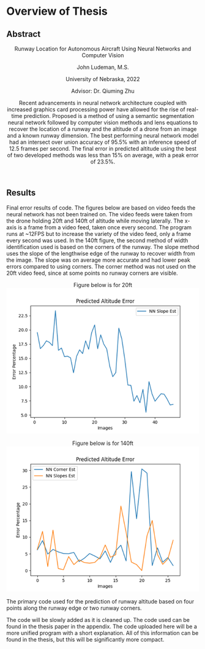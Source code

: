 
# Overview of Thesis

## Abstract
<center>

Runway Location for Autonomous Aircraft Using Neural Networks and Computer Vision

John Ludeman, M.S.

University of Nebraska, 2022

Advisor: Dr. Qiuming Zhu



Recent advancements in neural network architecture coupled with increased graphics card processing power have allowed for the rise of real-time prediction. Proposed is a method of using a semantic segmentation neural network followed by computer vision methods and lens equations to recover the location of a runway and the altitude of a drone from an image and a known runway dimension. The best performing neural network model had an intersect over union accuracy of 95.5% with an inference speed of 12.5 frames per second. The final error in predicted altitude using the best of two developed methods was less than 15% on average, with a peak error of 23.5%. 


</center>
<br>


## Results
Final error results of code. The figures below are based on video feeds the neural network has not been trained on. The video feeds were taken from the drone holding 20ft and 140ft of altitude while moving laterally. The x-axis is a frame from a video feed, taken once every second. The program runs at ~12FPS but to increase the variety of the video feed, only a frame every second was used. In the 140ft figure, the second method of width identification used is based on the corners of the runway. The slope method uses the slope of the lengthwise edge of the runway to recover width from the image. The slope was on average more accurate and had lower peak errors compared to using corners. The corner method was not used on the 20ft video feed, since at some points no runway corners are visible.
<center>

Figure below is for 20ft\
![test20ft](https://github.com/jludeman-1/Ludeman-Thesis-Code/blob/main/examples/errEst20.png?raw=true)


</center>


<center>

Figure below is for 140ft\
![test140ft](https://github.com/jludeman-1/Ludeman-Thesis-Code/blob/main/examples/errEst140.png?raw=true)
</center>

The primary code used for the prediction of runway altitude based on four points along the runway edge or two runway corners.

The code will be slowly added as it is cleaned up.
The code used can be found in the thesis paper in the appendix. The code uploaded here will be a more unified program with a short explanation. All of this information can be found in the thesis, but this will be significantly more compact.
